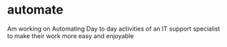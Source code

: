 # automate

Am working on Automating Day to day activities of an IT support specialist to make their work more easy and enjoyable
